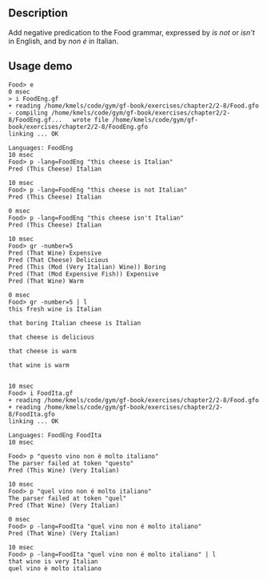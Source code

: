 Description
-------------
Add negative predication to the Food grammar, expressed by *is not* or *isn't* in English, and by *non é* in Italian.

Usage demo
-------------
	Food> e                                         
	0 msec
	> i FoodEng.gf                                
	+ reading /home/kmels/code/gym/gf-book/exercises/chapter2/2-8/Food.gfo
	- compiling /home/kmels/code/gym/gf-book/exercises/chapter2/2-8/FoodEng.gf...   wrote file /home/kmels/code/gym/gf-book/exercises/chapter2/2-8/FoodEng.gfo
	linking ... OK

	Languages: FoodEng
	10 msec
	Food> p -lang=FoodEng "this cheese is Italian"  
	Pred (This Cheese) Italian

	10 msec
	Food> p -lang=FoodEng "this cheese is not Italian"
	Pred (This Cheese) Italian

	0 msec
	Food> p -lang=FoodEng "this cheese isn't Italian" 
	Pred (This Cheese) Italian

	10 msec
	Food> gr -number=5                               
	Pred (That Wine) Expensive
	Pred (That Cheese) Delicious
	Pred (This (Mod (Very Italian) Wine)) Boring
	Pred (That (Mod Expensive Fish)) Expensive
	Pred (That Wine) Warm

	0 msec
	Food> gr -number=5 | l
	this fresh wine is Italian

	that boring Italian cheese is Italian

	that cheese is delicious

	that cheese is warm

	that wine is warm


	10 msec
	Food> i FoodIta.gf    
	+ reading /home/kmels/code/gym/gf-book/exercises/chapter2/2-8/Food.gfo
	+ reading /home/kmels/code/gym/gf-book/exercises/chapter2/2-8/FoodIta.gfo
	linking ... OK

	Languages: FoodEng FoodIta
	10 msec

	Food> p "questo vino non é molto italiano"
	The parser failed at token "questo"
	Pred (This Wine) (Very Italian)

	10 msec
	Food> p "quel vino non é molto italiano"  
	The parser failed at token "quel"
	Pred (That Wine) (Very Italian)

	0 msec
	Food> p -lang=FoodIta "quel vino non é molto italiano"
	Pred (That Wine) (Very Italian)

	10 msec
	Food> p -lang=FoodIta "quel vino non é molto italiano" | l
	that wine is very Italian
	quel vino è molto italiano
